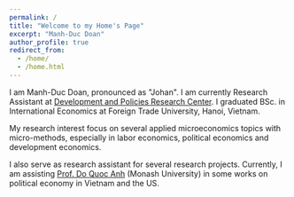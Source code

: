 ```yaml
---
permalink: /
title: "Welcome to my Home's Page"
excerpt: "Manh-Duc Doan"
author_profile: true
redirect_from: 
  - /home/
  - /home.html
---
```


I am Manh-Duc Doan, pronounced as "Johan". I am currently Research Assistant at [Development and Policies Research Center](https://depocen.org/en/). I graduated BSc. in International Economics at Foreign Trade University, Hanoi, Vietnam.

My research interest focus on several applied microeconomics topics with micro-methods, especially in labor economics, political economics and development economics.

I also serve as research assistant for several research projects. Currently, I am assisting [Prof. Do Quoc Anh](https://sites.google.com/site/qaquocanhdo/) (Monash University) in some works on political economy in Vietnam and the US.
